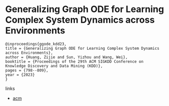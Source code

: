 # Generalizing Graph ODE for Learning Complex System Dynamics across Environments

```
@inproceedings{ggode_kdd23,
title = {Generalizing Graph ODE for Learning Complex System Dynamics across Environments},
author = {Huang, Zijie and Sun, Yizhou and Wang, Wei},
booktitle = {Proceedings of the 29th ACM SIGKDD Conference on Knowledge Discovery and Data Mining (KDD)},
pages = {798--809},
year = {2023}
}
```

links
- [acm](https://dl.acm.org/doi/10.1145/3580305.3599362)
